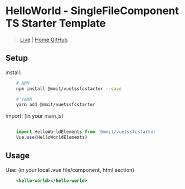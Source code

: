 # HelloWorld - SingleFileComponent TS Starter Template

> [Live]() | [Home GitHub](https://github.com/MikeMitterer/vue-ts-sfc-starter)

## Setup
install:
```bash
    # NPM
    npm install @mmit/vuetssfcstarter --save

    # YARN
    yarn add @mmit/vuetssfcstarter
```

Import: (in your main.js)
```javascript   

    import HelloWorldElements from '@mmit/vuetssfcstarter'
    Vue.use(HelloWorldElements)

```

## Usage
Use: (in your local .vue file/component, html section)

```xml
    <hello-world></hello-world>
```

